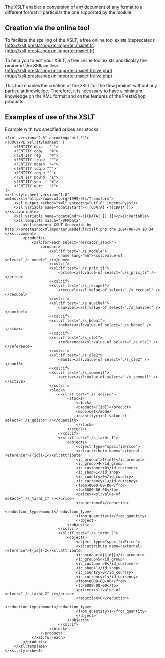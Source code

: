 The XSLT enables a conversion of any document of any format to a different format in particular the one supported by the module.

## Creation via the online tool

To faciliate the spelling of the XSLT, a free online tool exists (deprecated): [http://xslt.prestashopxmlimporter.madef.fr](http://xslt.prestashopxmlimporter.madef.fr)

To help you to edit your XSLT, a free online tool exists and display the render of the XML on live: [http://xslt.prestashopxmlimporter.madef.fr/live.php](http://xslt.prestashopxmlimporter.madef.fr/live.php)

This tool enables the creation of the XSLT for the flow product without any particular knowledge. Therefore, it is necessary to have a minimum knowledge on the XML format and on the features of the PrestaShop products.

## Examples of use of the XSLT

 Example with two specified prices and stocks:

```
<?xml version="1.0" encoding="utf-8"?>
<!DOCTYPE xsl:stylesheet  [
	<!ENTITY nbsp   " ">
	<!ENTITY copy   "©">
	<!ENTITY reg	"®">
	<!ENTITY trade  "™">
	<!ENTITY mdash  "—">
    <!ENTITY ldquo "“">
    <!ENTITY rdquo "”">
	<!ENTITY pound  "£">
	<!ENTITY yen	"¥">
	<!ENTITY euro   "€">
]>
<xsl:stylesheet version="1.0" xmlns:xsl="http://www.w3.org/1999/XSL/Transform">
	<xsl:output method="xml" encoding="utf-8" indent="yes"/>
	<xsl:variable name="cdataStart"><![CDATA[ <![CDATA ]]></xsl:variable>
	<xsl:variable name="cdataEnd"><![CDATA[ ]] ]]></xsl:variable>
	<xsl:template match="/VFPData">
		<xsl:comment> XSLT Generated by http://prestashopxmlimporter.madef.fr/xslt.php the 2014-06-04 10:34 </xsl:comment>
		<products>
			<xsl:for-each select="mercator_stock">
				<product>
					<xsl:if test="./s_modele">
						<name lang="en"><xsl:value-of select="./s_modele" /></name>
					</xsl:if>
					<xsl:if test="./s_prix_ti">
						<price><xsl:value-of select="./s_prix_ti" /></price>
					</xsl:if>
					<xsl:if test="./s_recupel">
						<recupel><xsl:value-of select="./s_recupel" /></recupel>
					</xsl:if>
					<xsl:if test="./s_auvibel">
						<auvibel><xsl:value-of select="./s_auvibel" /></auvibel>
					</xsl:if>
					<xsl:if test="./s_bebat">
						<bebat><xsl:value-of select="./s_bebat" /></bebat>
					</xsl:if>
					<xsl:if test="./s_cle1">
						<reference><xsl:value-of select="./s_cle1" /></reference>
					</xsl:if>
					<xsl:if test="./s_cle2">
						<ean13><xsl:value-of select="./s_cle2" /></ean13>
					</xsl:if>
					<xsl:if test="./s_sommeil">
						<active><xsl:value-of select="./s_sommeil" /></active>
					</xsl:if>
					<block>
						<xsl:if test="./s_qdispo">
							<stocks>
								<stock>
								<product>{{id}}</product>
								<mode>set</mode>
								<quantity><xsl:value-of select="./s_qdispo" /></quantity>
								</stock>
							</stocks>
						</xsl:if>
						<xsl:if test="./s_tarht_1">
							<objects>
								<object type="specificPrice">
								<xsl:attribute name="external-reference">{{id}}-1</xsl:attribute>
								<id_product>{{id}}</id_product>
								<id_group>4</id_group>
								<id_customer>0</id_customer>
								<id_shop>1</id_shop>
								<id_country>0</id_country>
								<id_currency>1</id_currency>
								<from>0000-00-00</from>
								<to>0000-00-00</to>
								<price><xsl:value-of select="./s_tarht_1" /></price>
								<reduction>0</reduction>
								<reduction_type>amount</reduction_type>
								<from_quantity>1</from_quantity>
								</object>
							</objects>
						</xsl:if>
						<xsl:if test="./s_tarht_2">
							<objects>
								<object type="specificPrice">
								<xsl:attribute name="external-reference">{{id}}-2</xsl:attribute>
								<id_product>{{id}}</id_product>
								<id_group>5</id_group>
								<id_customer>0</id_customer>
								<id_shop>1</id_shop>
								<id_country>0</id_country>
								<id_currency>1</id_currency>
								<from>0000-00-00</from>
								<to>0000-00-00</to>
								<price><xsl:value-of select="./s_tarht_2" /></price>
								<reduction>0</reduction>
								<reduction_type>amount</reduction_type>
								<from_quantity>1</from_quantity>
								</object>
							</objects>
						</xsl:if>
					</block>
				</product>
			</xsl:for-each>
		</products>
	</xsl:template>
</xsl:stylesheet>
```
